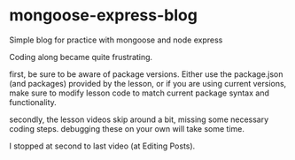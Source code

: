# mongoose-express-blog
Simple blog for practice with mongoose and node express


Coding along became quite frustrating.

first, be sure to be aware of package versions. Either use the package.json (and packages) provided by the lesson, or if you are using current versions, make sure to modify lesson code to match current package syntax and functionality.

secondly, the lesson videos skip around a bit, missing some necessary coding steps. debugging these on your own will take some time.

I stopped at second to last video (at Editing Posts).
